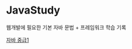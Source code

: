 # JavaStudy

웹개발에 필요한 기본 자바 문법 + 프레임워크 학습 기록

[자바 중급1](https://github.com/yunjoochoi/JavaStudy/blob/main/java-mid1.md)
